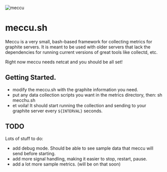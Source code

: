 ![meccu](https://www.dropbox.com/s/mmzy4pdl1vlum7m/meccu_small.png?dl=0)

# meccu.sh
Meccu is a very small, bash-based framework for collecting metrics for graphite servers. It is meant to be used with older servers that lack the dependencies for running current versions of great tools like collectd, etc.

Right now meccu needs netcat and you should be all set!

## Getting Started.

* modify the meccu.sh with the graphite information you need.
* put any data collection scripts you want in the metrics directory, then:
    sh mecchu.sh
* et voila! It should start running the collection and sending to your graphite server every `${INTERVAL}` seconds.

## TODO
Lots of stuff to do:
* add debug mode. Should be able to see sample data that meccu will send before starting.
* add more signal handling, making it easier to stop, restart, pause.
* add a lot more sample metrics. (will be on that soon)
